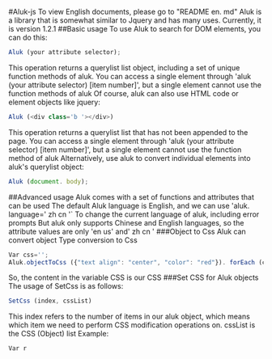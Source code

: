 #Aluk-js
To view English documents, please go to "README en. md"
Aluk is a library that is somewhat similar to Jquery and has many uses. Currently, it is version 1.2.1
##Basic usage
To use Aluk to search for DOM elements, you can do this:
```JavaScript
Aluk (your attribute selector);
```
This operation returns a querylist list object, including a set of unique function methods of aluk. You can access a single element through 'aluk (your attribute selector) [item number]', but a single element cannot use the function methods of aluk
Of course, aluk can also use HTML code or element objects like jquery:
```JavaScript
Aluk (<div class='b '></div>)
```
This operation returns a querylist list that has not been appended to the page. You can access a single element through 'aluk (your attribute selector) [item number]', but a single element cannot use the function method of aluk
Alternatively, use aluk to convert individual elements into aluk's querylist object:
```JavaScript
Aluk (document. body);
```
##Advanced usage
Aluk comes with a set of functions and attributes that can be used
The default Aluk language is English, and we can use 'aluk. language=' zh cn '` To change the current language of aluk, including error prompts
But aluk only supports Chinese and English languages, so the attribute values are only 'en us' and' zh cn '
###Object to Css
Aluk can convert object Type conversion to Css
```JavaScript
Var css='';
Aluk.objectToCss ({"text align": "center", "color": "red"}). forEach (cssl=>{css+=cssl;})
```
So, the content in the variable CSS is our CSS
###Set CSS for Aluk objects
The usage of SetCss is as follows:
```JavaScript
SetCss (index, cssList)
```
This index refers to the number of items in our aluk object, which means which item we need to perform CSS modification operations on. cssList is the CSS (Object) list
Example:
```JavaScript
Var r
